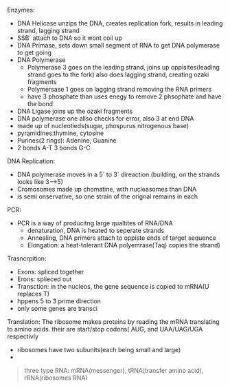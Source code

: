 Enzymes:
 - DNA Helicase unzips the DNA, creates replication fork, results in leading strand, lagging strand
 - SSB´ attach to DNA so it wont coil up
 - DNA Primase, sets down small segment of RNA to get DNA polymerase to get going
 - DNA Polymerase
	 - Polymerase 3 goes on the leading strand, joins up oppisites(leading strand goes to the fork) also does  lagging strand, creating ozaki fragments
	 - Polymersase 1 goes on lagging strand removing the RNA primers
	 - have 3 phosphate than uses enegy to remove 2 phsophate and have the bond
 - DNA Ligase joins up the ozaki fragments
 - DNA polymerase one allso checks for error, also 3 at end
 DNA
  - made up of nucleotieds(sugar, phospurus nitrogenous base)
  - pyramidines:thymine, cytosine
  - Purines(2 rings): Adenine, Guanine
  - 2 bonds A-T 3 bonds G-C

DNA Replication:
 - DNA polymerase moves in a 5´ to 3´ direaction.(building, on the strands looks like 3-->5)
 - Cromosomes made up chomatine, with nucleasomes than DNA
 - is semi onservative, so one strain of the orignal remains in each

PCR:
 - PCR is a way of producitng large qualtites of RNA/DNA
	 - denaturation, DNA is heated to seperate strands
	 - Annealing, DNA primers attach to oppiste ends of target sequence
	 - Elongation: a heat-tolerant DNA polyemrase(Taq) copies the strand)

Trasncrpition:
 - Exons: spliced together
 - Erons: splieced out
 - Transction: in the nucleos, the gene sequence is copied to mRNA(U replaces T)
 - hppens 5 to 3 prime direction
 - only some genes are transci
 
 
 Translation: The ribosome makes proteins by reading the mRNA translating to amino acids. their are start/stop codons( AUG, and UAA/UAG/UGA respectivly
  - ribosomes have two subunits(each being small and large)
  - 
> three type RNA: mRNA(messenger), tRNA(transfer amino acid), rRNA(ribosomes RNA)
<!--stackedit_data:
eyJoaXN0b3J5IjpbMTc4NTU3NzM4OCwtNTU0MTI1MDE5LDE3Mz
Q4MDg4NzQsNTA2MTA3MzYxLC0yMDg4NzQ2NjEyXX0=
-->